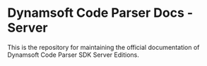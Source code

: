 # Dynamsoft Code Parser Docs - Server

This is the repository for maintaining the official documentation of Dynamsoft Code Parser SDK Server Editions.
